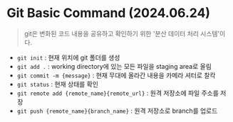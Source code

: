 # Git Basic Command (2024.06.24)

>git은 변화된 코드 내용을 공유하고 확인하기 위한 '분산 데이터 처리 시스템'이다.

- `git init` : 현재 위치에 git 폴더를 생성
- `git add .` : working directory에 있는 모든 파일을 staging area로 올림
- `git commit -m {message}` : 현재 무대에 올라간 내용을 카메라 셔터로 찰칵
- `git status` : 현재 상태를 확인
- `git remote add {remote_name}{remote_url}` : 원격 저장소에 파일 주소를 저장
- `git push {remote_name}{branch_name}` : 원격 저장소로 branch를 업로드 
